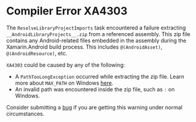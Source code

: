 # Compiler Error XA4303

The `ResolveLibraryProjectImports` task encountered a failure
extracting `__AndroidLibraryProjects__.zip` from a referenced
assembly. This zip file contains any Android-related files embedded in
the assembly during the Xamarin.Android build process. This includes
`@(AndroidAsset)`, `@(AndroidResource)`, etc.

`XA4303` could be caused by any of the following:

  - A `PathTooLongException` occurred while extracting the zip file.
    Learn more about `MAX_PATH` on Windows [here][max_path].
  - An invalid path was encountered inside the zip file, such as `:` on
    Windows.

Consider submitting a [bug][bug] if you are getting this warning under
normal circumstances.

[max_path]: https://msdn.microsoft.com/en-us/library/windows/desktop/aa365247(v=vs.85).aspx#maxpath
[bug]: https://github.com/xamarin/xamarin-android/wiki/Submitting-Bugs,-Feature-Requests,-and-Pull-Requests
